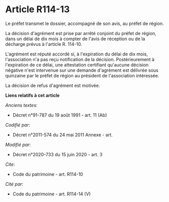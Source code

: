 # Article R114-13

Le préfet transmet le dossier, accompagné de son avis, au préfet de région.

La décision d'agrément est prise par arrêté conjoint du préfet de région, dans un délai de dix mois à compter de l'avis de
réception ou de la décharge prévus à l'article R. 114-10.

L'agrément est réputé accordé si, à l'expiration du délai de dix mois, l'association n'a pas reçu notification de la
décision. Postérieurement à l'expiration de ce délai, une attestation certifiant qu'aucune décision négative n'est intervenue
sur une demande d'agrément est délivrée sous quinzaine par le préfet de région au président de l'association intéressée.

La décision de refus d'agrément est motivée.

**Liens relatifs à cet article**

_Anciens textes_:

  - Décret n°91-787 du 19 août 1991 - art. 11 (Ab)

_Codifié par_:

  - Décret n°2011-574 du 24 mai 2011 Annexe - art.

_Modifié par_:

  - Décret n°2020-733 du 15 juin 2020 - art. 3

_Cite_:

  - Code du patrimoine - art. R114-10

_Cité par_:

  - Code du patrimoine - art. R114-14 (V)
